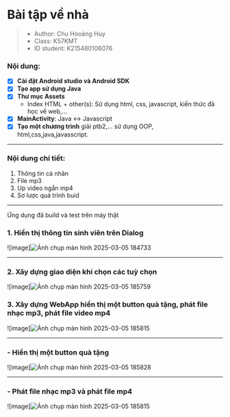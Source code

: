 # Bài tập về nhà
> - Author: Chu Hooàng Huy 
> - Class: K57KMT
> - ID student: K215480106076
### Nội dung:
 - [x] **Cài đặt Android studio và Android SDK**
 - [x] **Tạo app sử dụng Java**
 - [x] **Thư mục Assets**
   - Index HTML + other(s): Sử dụng html, css, javascript, kiến thức đã học về web,...
 - [x] **MainActivity**: Java <-> Javascript
 - [x] **Tạo một chương trình** giải ptb2,... sử dụng OOP, html,css,java,javasscript.
------------------
### Nội dung chi tiết:
1. Thông tin cá nhân
2. File mp3
3. Up video ngắn mp4
4. Sơ lược quá trình buid
--------------------
Ứng dụng đã build và test trên máy thật
### 1. Hiển thị thông tin sinh viên trên Dialog
![image]![Ảnh chụp màn hình 2025-03-05 184733](https://github.com/user-attachments/assets/cd453f10-9f34-49f1-a8bf-b2ee49470f6d)


---------------

### 2. Xây dựng giao diện khi chọn các tuỳ chọn
![image]![Ảnh chụp màn hình 2025-03-05 185759](https://github.com/user-attachments/assets/ee5a5a0c-e574-4b05-b533-a9718bf8b4f4)



### 3. Xây dựng WebApp hiển thị một button quà tặng, phát file nhạc mp3, phát file video mp4

![image]![Ảnh chụp màn hình 2025-03-05 185815](https://github.com/user-attachments/assets/44790bfd-8ea6-4bf3-a14d-841244380655)


---------------

### - Hiển thị một button quà tặng
![image]![Ảnh chụp màn hình 2025-03-05 185828](https://github.com/user-attachments/assets/1b15cbde-6f5f-49a2-a51b-ddfa09c9df9c)


--------------

### - Phát file nhạc mp3 và phát file mp4
![image]![Ảnh chụp màn hình 2025-03-05 185815](https://github.com/user-attachments/assets/da63f1f3-cb1a-48f4-b491-5f8c1a90e012)



  
  
